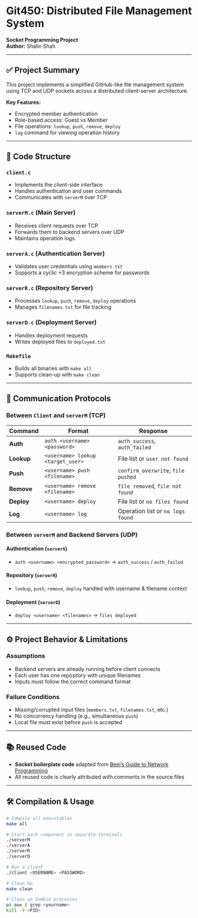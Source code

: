 # Git450: Distributed File Management System  
**Socket Programming Project**  
**Author:** Shalin Shah  

---

## ✅ Project Summary
This project implements a simplified GitHub-like file management system using TCP and UDP sockets across a distributed client-server architecture.

**Key Features:**
- Encrypted member authentication
- Role-based access: Guest vs Member
- File operations: `lookup`, `push`, `remove`, `deploy`
- `log` command for viewing operation history

---

## 📁 Code Structure

### `client.c`
- Implements the client-side interface
- Handles authentication and user commands
- Communicates with `serverM` over TCP

### `serverM.c` (Main Server)
- Receives client requests over TCP
- Forwards them to backend servers over UDP
- Maintains operation logs

### `serverA.c` (Authentication Server)
- Validates user credentials using `members.txt`
- Supports a cyclic +3 encryption scheme for passwords

### `serverR.c` (Repository Server)
- Processes `lookup`, `push`, `remove`, `deploy` operations
- Manages `filenames.txt` for file tracking

### `serverD.c` (Deployment Server)
- Handles deployment requests
- Writes deployed files to `deployed.txt`

### `Makefile`
- Builds all binaries with `make all`
- Supports clean-up with `make clean`

---

## 💬 Communication Protocols

### Between `Client` and `serverM` (TCP)

| Command        | Format                                 | Response                                 |
|----------------|----------------------------------------|------------------------------------------|
| **Auth**       | `auth <username> <password>`           | `auth_success`, `auth_failed`            |
| **Lookup**     | `<username> lookup <target_user>`      | File list or `user not found`            |
| **Push**       | `<username> push <filename>`           | `confirm_overwrite`, `file pushed`       |
| **Remove**     | `<username> remove <filename>`         | `file removed`, `file not found`         |
| **Deploy**     | `<username> deploy`                    | File list or `no files found`            |
| **Log**        | `<username> log`                       | Operation list or `no logs found`        |

### Between `serverM` and Backend Servers (UDP)

#### Authentication (`serverA`)
- `auth <username> <encrypted_password>` → `auth_success` / `auth_failed`

#### Repository (`serverR`)
- `lookup`, `push`, `remove`, `deploy` handled with username & filename context

#### Deployment (`serverD`)
- `deploy <username> <filenames>` → `files deployed`

---

## ⚙️ Project Behavior & Limitations

### Assumptions
- Backend servers are already running before client connects
- Each user has one repository with unique filenames
- Inputs must follow the correct command format


### Failure Conditions
- Missing/corrupted input files (`members.txt`, `filenames.txt`, etc.)
- No concurrency handling (e.g., simultaneous `push`)
- Local file must exist before `push` is accepted

---

## 📚 Reused Code
- **Socket boilerplate code** adapted from [Beej’s Guide to Network Programming](https://beej.us/guide/bgnet/)
- All reused code is clearly attributed with comments in the source files

---

## 🛠️ Compilation & Usage

```bash
# Compile all executables
make all

# Start each component in separate terminals
./serverM
./serverA
./serverR
./serverD

# Run a client
./client <USERNAME> <PASSWORD>

# Clean Up
make clean

# Clean up Zombie processes
ps aux | grep <yourname>
kill -9 <PID>
